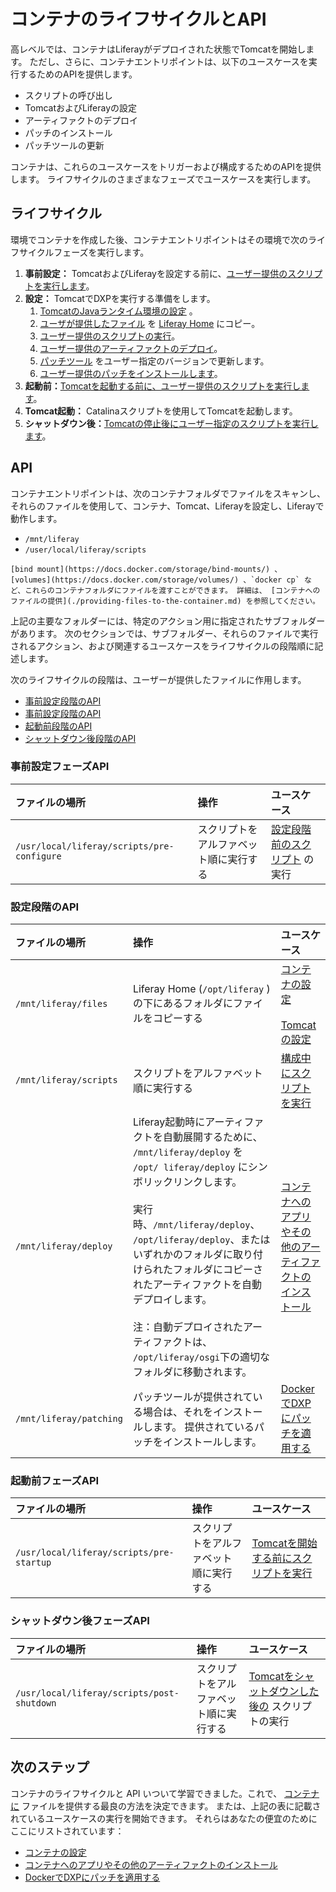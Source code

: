 # コンテナのライフサイクルとAPI

高レベルでは、コンテナはLiferayがデプロイされた状態でTomcatを開始します。 ただし、さらに、コンテナエントリポイントは、以下のユースケースを実行するためのAPIを提供します。

* スクリプトの呼び出し
* TomcatおよびLiferayの設定
* アーティファクトのデプロイ
* パッチのインストール
* パッチツールの更新

コンテナは、これらのユースケースをトリガーおよび構成するためのAPIを提供します。 ライフサイクルのさまざまなフェーズでユースケースを実行します。

<a name="lifecycle" />

## ライフサイクル

環境でコンテナを作成した後、コンテナエントリポイントはその環境で次のライフサイクルフェーズを実行します。

1. **事前設定：** TomcatおよびLiferayを設定する前に、[ユーザー提供のスクリプトを実行します](./running-scripts-in-containers.md)。
2. **設定：** TomcatでDXPを実行する準備をします。
    1.  [TomcatのJavaランタイム環境の設定](./configuring-containers.md#jvm-options) 。
    2.  [ユーザが提供したファイル](./configuring-containers.md) を [Liferay Home](../../reference/liferay-home.md) にコピー。
    3.  [ユーザー提供のスクリプトの実行](./running-scripts-in-containers.md)。
    4.  [ユーザー提供のアーティファクトのデプロイ](./installing-apps-and-other-artifacts-to-containers.md)。
    5.  [パッチツール](./patching-dxp-in-docker.md#updating-the-patching-tool) をユーザー指定のバージョンで更新します。
    6.  [ユーザー提供のパッチをインストールします](./patching-dxp-in-docker.md)。
3. **起動前：**[Tomcatを起動する前に、ユーザー提供のスクリプトを実行します](./running-scripts-in-containers.md)。
4. **Tomcat起動：** Catalinaスクリプトを使用してTomcatを起動します。
5. **シャットダウン後：**[Tomcatの停止後にユーザー指定のスクリプトを実行します](./running-scripts-in-containers.md)。

<a name="api" />

## API

コンテナエントリポイントは、次のコンテナフォルダでファイルをスキャンし、それらのファイルを使用して、コンテナ、Tomcat、Liferayを設定し、Liferayで動作します。

* `/mnt/liferay`
* `/user/local/liferay/scripts`

```{note}
[bind mount](https://docs.docker.com/storage/bind-mounts/) 、 [volumes](https://docs.docker.com/storage/volumes/) 、`docker cp` など、これらのコンテナフォルダにファイルを渡すことができます。 詳細は、 [コンテナへのファイルの提供](./providing-files-to-the-container.md) を参照してください。
```

上記の主要なフォルダーには、特定のアクション用に指定されたサブフォルダーがあります。 次のセクションでは、サブフォルダー、それらのファイルで実行されるアクション、および関連するユースケースをライフサイクルの段階順に記述します。

次のライフサイクルの段階は、ユーザーが提供したファイルに作用します。

* [事前設定段階のAPI](#pre-configure-phase-api)
* [事前設定段階のAPI](#configure-phase-api)
* [起動前段階のAPI](#pre-startup-phase-api)
* [シャットダウン後段階のAPI](#post-shutdown-phase-api)

<a name="pre-configure-phase-api" />

### 事前設定フェーズAPI

| ファイルの場所                                    | 操作                  | ユースケース                                                |
|:------------------------------------------ |:------------------- |:----------------------------------------------------- |
| `/usr/local/liferay/scripts/pre-configure` | スクリプトをアルファベット順に実行する | [設定段階前のスクリプト](./running-scripts-in-containers.md) の実行 |

<a name="configure-phase-api" />

### 設定段階のAPI

| ファイルの場所                 | 操作                                                                                                                                                                                                                                                                                                | ユースケース                                                                                                         |
|:----------------------- |:------------------------------------------------------------------------------------------------------------------------------------------------------------------------------------------------------------------------------------------------------------------------------------------------- |:-------------------------------------------------------------------------------------------------------------- |
| `/mnt/liferay/files`    | Liferay Home (`/opt/liferay` ) の下にあるフォルダにファイルをコピーする                                                                                                                                                                                                                                               | [コンテナの設定](./configuring-containers.md)<br><br> [Tomcatの設定](./configuring-containers.md#jvm-options) |
| `/mnt/liferay/scripts`  | スクリプトをアルファベット順に実行する                                                                                                                                                                                                                                                                               | [構成中にスクリプトを実行](./running-scripts-in-containers.md)                                                             |
| `/mnt/liferay/deploy`   | Liferay起動時にアーティファクトを自動展開するために、 `/mnt/liferay/deploy` を `/opt/ liferay/deploy` にシンボリックリンクします。<br><br>実行時、`/mnt/liferay/deploy`、 `/opt/liferay/deploy`、またはいずれかのフォルダに取り付けられたフォルダにコピーされたアーティファクトを自動デプロイします。<br><br>注：自動デプロイされたアーティファクトは、 `/opt/liferay/osgi`下の適切なフォルダに移動されます。 | [コンテナへのアプリやその他のアーティファクトのインストール](./installing-apps-and-other-artifacts-to-containers.md)                        |
| `/mnt/liferay/patching` | パッチツールが提供されている場合は、それをインストールします。 提供されているパッチをインストールします。                                                                                                                                                                                                                                             | [DockerでDXPにパッチを適用する](./patching-dxp-in-docker.md)                                                             |

<a name="pre-startup-phase-api" />

### 起動前フェーズAPI

| ファイルの場所                                  | 操作                  | ユースケース                                                      |
|:---------------------------------------- |:------------------- |:----------------------------------------------------------- |
| `/usr/local/liferay/scripts/pre-startup` | スクリプトをアルファベット順に実行する | [Tomcatを開始する前にスクリプトを実行](./running-scripts-in-containers.md) |

<a name="post-shutdown-phase-api" />

### シャットダウン後フェーズAPI

| ファイルの場所                                    | 操作                  | ユースケース                                                            |
|:------------------------------------------ |:------------------- |:----------------------------------------------------------------- |
| `/usr/local/liferay/scripts/post-shutdown` | スクリプトをアルファベット順に実行する | [Tomcatをシャットダウンした後の](./running-scripts-in-containers.md) スクリプトの実行 |

<a name="whats-next" />

## 次のステップ

コンテナのライフサイクルと API いついて学習できました。これで、 [コンテナに](./providing-files-to-the-container.md) ファイルを提供する最良の方法を決定できます。 または、上記の表に記載されているユースケースの実行を開始できます。 それらはあなたの便宜のためにここにリストされています：

* [コンテナの設定](./configuring-containers.md)
* [コンテナへのアプリやその他のアーティファクトのインストール](./installing-apps-and-other-artifacts-to-containers.md)
* [DockerでDXPにパッチを適用する](./patching-dxp-in-docker.md)